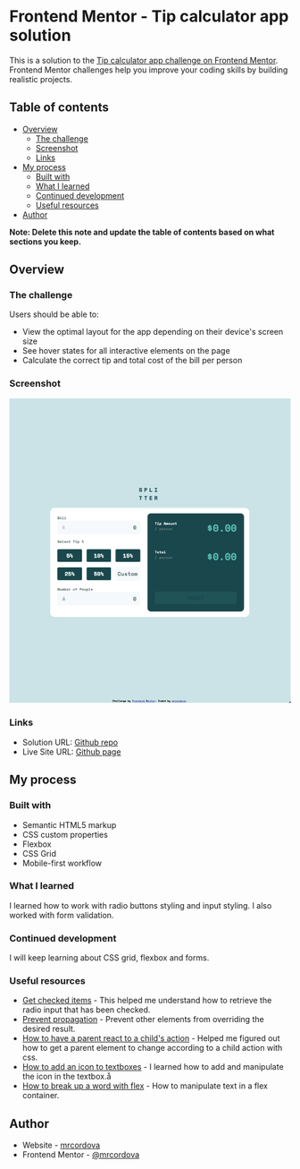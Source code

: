 # Frontend Mentor - Tip calculator app solution

This is a solution to the [Tip calculator app challenge on Frontend Mentor](https://www.frontendmentor.io/challenges/tip-calculator-app-ugJNGbJUX). Frontend Mentor challenges help you improve your coding skills by building realistic projects.

## Table of contents

- [Overview](#overview)
  - [The challenge](#the-challenge)
  - [Screenshot](#screenshot)
  - [Links](#links)
- [My process](#my-process)
  - [Built with](#built-with)
  - [What I learned](#what-i-learned)
  - [Continued development](#continued-development)
  - [Useful resources](#useful-resources)
- [Author](#author)

**Note: Delete this note and update the table of contents based on what sections you keep.**

## Overview

### The challenge

Users should be able to:

- View the optimal layout for the app depending on their device's screen size
- See hover states for all interactive elements on the page
- Calculate the correct tip and total cost of the bill per person

### Screenshot

![](images/screenshot.png)

### Links

- Solution URL: [Github repo](https://github.com/mrcordova/tip-calculator-app-main)
- Live Site URL: [Github page](https://mrcordova.github.io/tip-calculator-app-main/)

## My process

### Built with

- Semantic HTML5 markup
- CSS custom properties
- Flexbox
- CSS Grid
- Mobile-first workflow

### What I learned

I learned how to work with radio buttons styling and input styling. I also worked with form validation.

### Continued development

I will keep learning about CSS grid, flexbox and forms.

### Useful resources

- [Get checked items](https://stackoverflow.com/questions/66013541/how-to-document-queryselectorall-only-checked-items) - This helped me understand how to retrieve the radio input that has been checked.
- [Prevent propagation](https://stackoverflow.com/questions/25264726/why-is-the-onclick-event-triggered-twice) - Prevent other elements from overriding the desired result.
- [How to have a parent react to a child's action](https://stackoverflow.com/questions/26754497/css-disable-hover-effect) - Helped me figured out how to get a parent element to change according to a child action with css.
- [How to add an icon to textboxes](https://stackoverflow.com/questions/917610/put-icon-inside-input-element-in-a-form) -
  I learned how to add and manipulate the icon in the textbox.å
- [How to break up a word with flex](https://dev.to/somshekhar/overflow-wrap-in-a-flex-container-35) - How to manipulate text in a flex container.

## Author

- Website - [mrcordova](https://github.com/mrcordova)
- Frontend Mentor - [@mrcordova](https://www.frontendmentor.io/profile/mrcordova)
